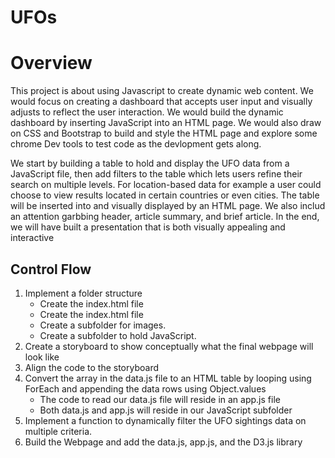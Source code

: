 # UFOs
# Overview
This project is about using Javascript to create dynamic web content. We would focus on creating a dashboard that accepts user input and visually adjusts to reflect the user interaction. We would build the dynamic dashboard by inserting JavaScript into an HTML page. We would also draw on CSS and Bootstrap to build and style the HTML page and explore some chrome Dev tools to test code as the devlopment gets along.

We start by building a table to hold and display the UFO data from a JavaScript file, then add filters to the table which lets users refine their search on multiple levels. For location-based data for example a user could choose to view results located in certain countries or even cities. The table will be inserted into and visually displayed by an HTML page. We also includ an attention garbbing header, article summary, and brief article. In the end, we will have built a presentation that is both visually appealing and interactive

## Control Flow
1. Implement a folder structure
      * Create the index.html file
      * Create the index.html file
      * Create a subfolder for images.
      * Create a subfolder to hold JavaScript.
2. Create a storyboard to show conceptually what the final webpage will look like
3. Align the code to the storyboard
4. Convert the array in the data.js file to an HTML table by looping using ForEach and appending the data rows using Object.values
      * The code to read our data.js file will reside in an app.js file
      * Both data.js and app.js will reside in our JavaScript subfolder
5. Implement a function to dynamically filter the UFO sightings data on multiple criteria.
6. Build the Webpage and add the data.js, app.js, and the D3.js library
